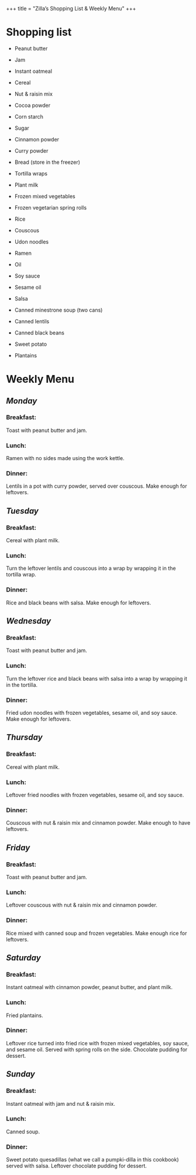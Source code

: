 +++
title = "Zilla’s Shopping List & Weekly Menu"
+++

# **Shopping list**
- Peanut butter

- Jam

- Instant oatmeal

- Cereal

- Nut & raisin mix

- Cocoa powder

- Corn starch

- Sugar

- Cinnamon powder

- Curry powder

- Bread (store in the freezer)

- Tortilla wraps

- Plant milk

- Frozen mixed vegetables

- Frozen vegetarian spring rolls

- Rice

- Couscous

- Udon noodles

- Ramen

- Oil

- Soy sauce

- Sesame oil

- Salsa

- Canned minestrone soup (two cans)

- Canned lentils

- Canned black beans

- Sweet potato

- Plantains

# **Weekly Menu**
## _Monday_
### Breakfast:
Toast with peanut butter and jam.
### Lunch:
Ramen with no sides made using the work kettle.
### Dinner:
 Lentils in a pot with curry powder, served over couscous. Make
enough for leftovers.

## _Tuesday_
### Breakfast:
 Cereal with plant milk.
### Lunch:
 Turn the leftover lentils and couscous into a wrap by wrapping it in
the tortilla wrap.
### Dinner: 
Rice and black beans with salsa. Make enough for leftovers.

## _Wednesday_
### Breakfast:
 Toast with peanut butter and jam.
### Lunch: 
Turn the leftover rice and black beans with salsa into a wrap by
wrapping it in the tortilla.
### Dinner:
 Fried udon noodles with frozen vegetables, sesame oil, and soy sauce.
Make enough for leftovers.

## _Thursday_
### Breakfast:
 Cereal with plant milk.
### Lunch: 
Leftover fried noodles with frozen
vegetables, sesame oil, and soy sauce.
### Dinner:
 Couscous with nut & raisin mix and cinnamon powder. Make enough to have leftovers.



## _Friday_
### Breakfast: 
Toast with peanut butter and jam.
### Lunch:
 Leftover couscous with nut & raisin mix and cinnamon powder.
### Dinner:
 Rice mixed with canned soup and frozen vegetables. Make enough
rice for leftovers.

## _Saturday_
### Breakfast:
 Instant oatmeal with cinnamon powder, peanut butter, and plant
milk.
### Lunch:
 Fried plantains.
### Dinner:
 Leftover rice turned into fried rice with frozen mixed vegetables,
soy sauce, and sesame oil. Served with spring rolls on the side. Chocolate
pudding for dessert.

## _Sunday_
### Breakfast:
 Instant oatmeal with jam and nut & raisin mix.
### Lunch:
 Canned soup.
### Dinner: 
Sweet potato quesadillas (what we call a pumpki-dilla in this
cookbook) served with salsa. Leftover chocolate pudding for dessert.